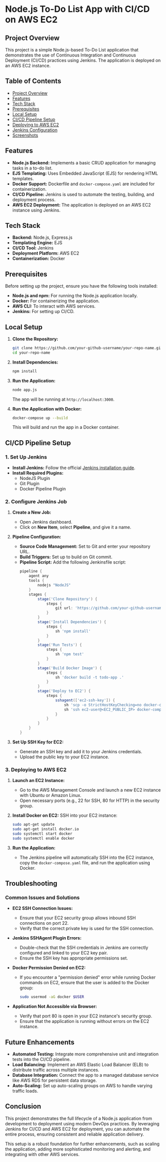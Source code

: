 # Node.js To-Do List App with CI/CD on AWS EC2

## Project Overview

This project is a simple Node.js-based To-Do List application that demonstrates the use of Continuous Integration and Continuous Deployment (CI/CD) practices using Jenkins. The application is deployed on an AWS EC2 instance.

## Table of Contents

- [Project Overview](#project-overview)
- [Features](#features)
- [Tech Stack](#tech-stack)
- [Prerequisites](#prerequisites)
- [Local Setup](#local-setup)
- [CI/CD Pipeline Setup](#cicd-pipeline-setup)
- [Deploying to AWS EC2](#deploying-to-aws-ec2)
- [Jenkins Configuration](#jenkins-configuration)
- [Screenshots](#screenshots)

## Features

- **Node.js Backend:** Implements a basic CRUD application for managing tasks in a to-do list.
- **EJS Templating:** Uses Embedded JavaScript (EJS) for rendering HTML templates.
- **Docker Support:** Dockerfile and `docker-compose.yaml` are included for containerization.
- **CI/CD Pipeline:** Jenkins is used to automate the testing, building, and deployment process.
- **AWS EC2 Deployment:** The application is deployed on an AWS EC2 instance using Jenkins.

## Tech Stack

- **Backend:** Node.js, Express.js
- **Templating Engine:** EJS
- **CI/CD Tool:** Jenkins
- **Deployment Platform:** AWS EC2
- **Containerization:** Docker

## Prerequisites

Before setting up the project, ensure you have the following tools installed:

- **Node.js and npm:** For running the Node.js application locally.
- **Docker:** For containerizing the application.
- **AWS CLI:** To interact with AWS services.
- **Jenkins:** For setting up CI/CD.

## Local Setup

1. **Clone the Repository:**
   ```bash
   git clone https://github.com/your-github-username/your-repo-name.git
   cd your-repo-name
   ```

2. **Install Dependencies:**
   ```bash
   npm install
   ```

3. **Run the Application:**
   ```bash
   node app.js
   ```
   The app will be running at `http://localhost:3000`.

4. **Run the Application with Docker:**
   ```bash
   docker-compose up --build
   ```
   This will build and run the app in a Docker container.

## CI/CD Pipeline Setup

### 1. Set Up Jenkins

- **Install Jenkins:** Follow the official [Jenkins installation guide](https://www.jenkins.io/doc/book/installing/).
- **Install Required Plugins:**
  - NodeJS Plugin
  - Git Plugin
  - Docker Pipeline Plugin

### 2. Configure Jenkins Job

1. **Create a New Job:**
   - Open Jenkins dashboard.
   - Click on **New Item**, select **Pipeline**, and give it a name.

2. **Pipeline Configuration:**
   - **Source Code Management:** Set to Git and enter your repository URL.
   - **Build Triggers:** Set up to build on Git commit.
   - **Pipeline Script:** Add the following Jenkinsfile script:
     ```groovy
     pipeline {
         agent any
         tools {
             nodejs "NodeJS"
         }
         stages {
             stage('Clone Repository') {
                 steps {
                     git url: 'https://github.com/your-github-username/your-repo-name.git'
                 }
             }
             stage('Install Dependencies') {
                 steps {
                     sh 'npm install'
                 }
             }
             stage('Run Tests') {
                 steps {
                     sh 'npm test'
                 }
             }
             stage('Build Docker Image') {
                 steps {
                     sh 'docker build -t todo-app .'
                 }
             }
             stage('Deploy to EC2') {
                 steps {
                     sshagent(['ec2-ssh-key']) {
                         sh 'scp -o StrictHostKeyChecking=no docker-compose.yaml ec2-user@<EC2_PUBLIC_IP>:/home/ec2-user/'
                         sh 'ssh ec2-user@<EC2_PUBLIC_IP> docker-compose up -d'
                     }
                 }
             }
         }
     }
     ```

3. **Set Up SSH Key for EC2:**
   - Generate an SSH key and add it to your Jenkins credentials.
   - Upload the public key to your EC2 instance.

### 3. Deploying to AWS EC2

1. **Launch an EC2 Instance:**
   - Go to the AWS Management Console and launch a new EC2 instance with Ubuntu or Amazon Linux.
   - Open necessary ports (e.g., 22 for SSH, 80 for HTTP) in the security group.

2. **Install Docker on EC2:**
   SSH into your EC2 instance:
   ```bash
   sudo apt-get update
   sudo apt-get install docker.io
   sudo systemctl start docker
   sudo systemctl enable docker
   ```

3. **Run the Application:**
   - The Jenkins pipeline will automatically SSH into the EC2 instance, copy the `docker-compose.yaml` file, and run the application using Docker.



## Troubleshooting

### Common Issues and Solutions

- **EC2 SSH Connection Issues:**
  - Ensure that your EC2 security group allows inbound SSH connections on port 22.
  - Verify that the correct private key is used for the SSH connection.
  
- **Jenkins SSHAgent Plugin Errors:**
  - Double-check that the SSH credentials in Jenkins are correctly configured and linked to your EC2 key pair.
  - Ensure the SSH key has appropriate permissions set.

- **Docker Permission Denied on EC2:**
  - If you encounter a "permission denied" error while running Docker commands on EC2, ensure that the user is added to the Docker group:
    ```bash
    sudo usermod -aG docker $USER
    ```

- **Application Not Accessible via Browser:**
  - Verify that port 80 is open in your EC2 instance's security group.
  - Ensure that the application is running without errors on the EC2 instance.

## Future Enhancements

- **Automated Testing:** Integrate more comprehensive unit and integration tests into the CI/CD pipeline.
- **Load Balancing:** Implement an AWS Elastic Load Balancer (ELB) to distribute traffic across multiple instances.
- **Database Integration:** Connect the app to a managed database service like AWS RDS for persistent data storage.
- **Auto-Scaling:** Set up auto-scaling groups on AWS to handle varying traffic loads.

## Conclusion

This project demonstrates the full lifecycle of a Node.js application from development to deployment using modern DevOps practices. By leveraging Jenkins for CI/CD and AWS EC2 for deployment, you can automate the entire process, ensuring consistent and reliable application delivery.

This setup is a robust foundation for further enhancements, such as scaling the application, adding more sophisticated monitoring and alerting, and integrating with other AWS services.

